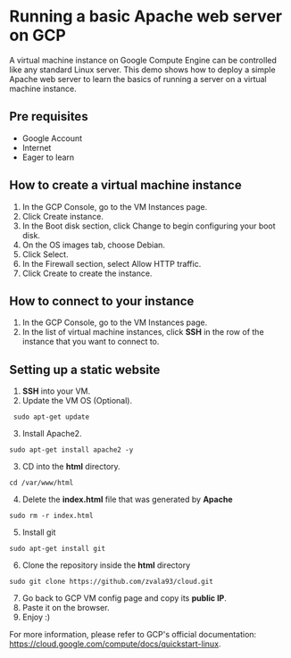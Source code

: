 # Running a basic Apache web server on GCP

A virtual machine instance on Google Compute Engine can be controlled like any standard Linux server. This demo shows how to deploy a simple Apache web server to learn the basics of running a server on a virtual machine instance.

## Pre requisites

* Google Account
* Internet
* Eager to learn

## How to create a virtual machine instance

1. In the GCP Console, go to the VM Instances page.
2. Click Create instance.
3. In the Boot disk section, click Change to begin configuring your boot disk.
4. On the OS images tab, choose Debian.
5. Click Select.
6. In the Firewall section, select Allow HTTP traffic.
7. Click Create to create the instance.

## How to connect to your instance

1. In the GCP Console, go to the VM Instances page.
2. In the list of virtual machine instances, click **SSH** in the row of the instance that you want to connect to.

## Setting up a static website

1. **SSH** into your VM.
2. Update the VM OS (Optional).
```
 sudo apt-get update
```
3. Install Apache2.
```
sudo apt-get install apache2 -y
```
3. CD into the **html** directory.
```
cd /var/www/html
```
4. Delete the **index.html** file that was generated by **Apache**
```
sudo rm -r index.html
```
5. Install git
```
sudo apt-get install git
```
6. Clone the repository inside the **html** directory
```
sudo git clone https://github.com/zvala93/cloud.git
```
7. Go back to GCP VM config page and copy its **public IP**.
8. Paste it on the browser.
9. Enjoy :)

For more information, please refer to GCP's official documentation: https://cloud.google.com/compute/docs/quickstart-linux.

